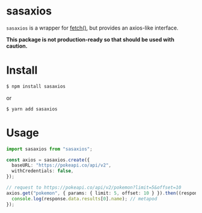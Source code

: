 # sasaxios

`sasaxios` is a wrapper for [fetch()](https://developer.mozilla.org/en-US/docs/Web/API/fetch), but provides an axios-like interface.

**This package is not production-ready so that should be used with caution.**

# Install

```bash
$ npm install sasaxios
```

or

```
$ yarn add sasaxios
```

# Usage

```typescript
import sasaxios from "sasaxios";

const axios = sasaxios.create({
  baseURL: "https://pokeapi.co/api/v2",
  withCredentials: false,
});

// request to https://pokeapi.co/api/v2/pokemon?limit=5&offset=10
axios.get("pokemon", { params: { limit: 5, offset: 10 } }).then((response) => {
  console.log(response.data.results[0].name); // metapod
});
```
